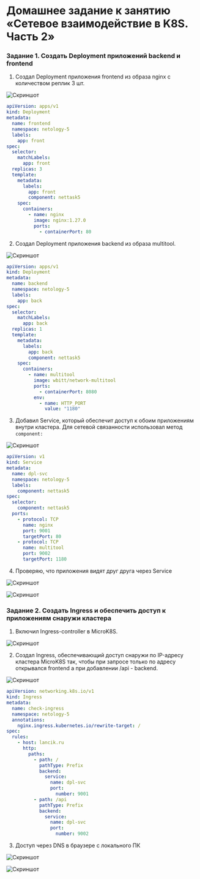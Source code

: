 # Домашнее задание к занятию «Сетевое взаимодействие в K8S. Часть 2»

### Задание 1. Создать Deployment приложений backend и frontend

1. Создал Deployment приложения frontend из образа nginx с количеством реплик 3 шт.

![Скриншот](./images/create_front.jpg)

```yaml
apiVersion: apps/v1
kind: Deployment
metadata:
  name: frontend
  namespace: netology-5
  labels:
    app: front
spec:
  selector:
    matchLabels:
      app: front
  replicas: 3
  template:
    metadata:
      labels:
        app: front
        component: nettask5
    spec:
      containers:
        - name: nginx
          image: nginx:1.27.0
          ports:
            - containerPort: 80
```

2. Создал Deployment приложения backend из образа multitool.

![Скриншот](./images/create_back.jpg)

```yaml
apiVersion: apps/v1
kind: Deployment
metadata:
  name: backend
  namespace: netology-5
  labels:
    app: back
spec:
  selector:
    matchLabels:
      app: back
  replicas: 1
  template:
    metadata:
      labels:
        app: back
        component: nettask5
    spec:
      containers:
        - name: multitool
          image: wbitt/network-multitool
          ports:
            - containerPort: 8080
          env:
            - name: HTTP_PORT
              value: "1180"
```

3. Добавил Service, который обеспечит доступ к обоим приложениям внутри кластера. Для сетевой связанности использовал метод `component:`

![Скриншот](./images/create_svc.jpg)

```yaml
apiVersion: v1
kind: Service
metadata:
  name: dpl-svc
  namespace: netology-5
  labels:
    component: nettask5
spec:
  selector:
    component: nettask5
  ports:
    - protocol: TCP
      name: nginx
      port: 9001
      targetPort: 80
    - protocol: TCP
      name: multitool
      port: 9002
      targetPort: 1180
```
4. Проверяю, что приложения видят друг друга через Service

![Скриншот](./images/check_svc_front.jpg)

![Скриншот](./images/check_svc_back.jpg)

### Задание 2. Создать Ingress и обеспечить доступ к приложениям снаружи кластера

1. Включил Ingress-controller в MicroK8S.

![Скриншот](./images/check_ingress_controller.jpg)

2. Создал Ingress, обеспечивающий доступ снаружи по IP-адресу кластера MicroK8S так, чтобы при запросе только по адресу открывался frontend а при добавлении /api - backend.

![Скриншот](./images/add_ingress.jpg)

```yaml
apiVersion: networking.k8s.io/v1
kind: Ingress
metadata:
  name: check-ingress
  namespace: netology-5
  annotations:
    nginx.ingress.kubernetes.io/rewrite-target: /
spec:
  rules:
    - host: lancik.ru
      http:
        paths:
          - path: /
            pathType: Prefix
            backend:
              service:
                name: dpl-svc
                port:
                  number: 9001
          - path: /api
            pathType: Prefix
            backend:
              service:
                name: dpl-svc
                port:
                  number: 9002
```

3. Доступ через DNS в браузере с локального ПК

![Скриншот](./images/curl_domain_front.jpg)

![Скриншот](./images/curl_domain_back.jpg)